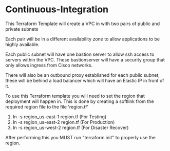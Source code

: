 # Continuous-Integration

This Terraform Template will create a VPC in with two pairs of public and private subnets

Each pair will be in a different availability zone to allow applications to be highly available.

Each public subnet will have one bastion server to allow ssh access to servers within the VPC. These bastionserver will have a security group that only allows ingress from Cisco networks.

There will also be an outbound proxy established for each public subnet, these will be behind a load balancer which will have an Elastic IP in front of it.

To use this Terraform template you will need to set the region that deployment will happen in. This is done by creating a softlink from the required region file to the file 'region.tf'

1) ln -s region_us-east-1 region.tf (For Testing)
2) ln -s region_us-east-2 region.tf (For Production)
3) ln -s region_us-west-2 region.tf (For Disaster Recover)

After performing this you MUST run "terraform init" to properly use the region.
